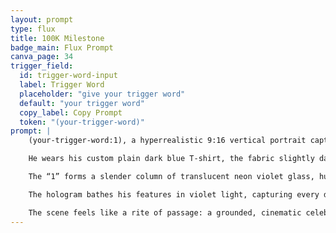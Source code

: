 ```yaml
---
layout: prompt
type: flux
title: 100K Milestone
badge_main: Flux Prompt
canva_page: 34
trigger_field:
  id: trigger-word-input
  label: Trigger Word
  placeholder: "give your trigger word"
  default: "your trigger word"
  copy_label: Copy Prompt
  token: "(your-trigger-word)"
prompt: |
    (your-trigger-word:1), a hyperrealistic 9:16 vertical portrait captured from the waist up, standing centered in a glowing alien rainforest clearing at twilight.

    He wears his custom plain dark blue T-shirt, the fabric slightly darkened by humid mist. Warm, cinematic key light from above and the hologram’s glow make his face fully visible as he gazes upward in quiet awe at a monumental hovering "100K".

    The “1” forms a slender column of translucent neon violet glass, humming with etched alien glyphs that climb its spine. Twin “0” rings float beside it—perfect violet plasma halos, one subtly tilted for depth, each threaded with rotating fractal energy and fine magenta tracer lines. The angular “K” interlaces sharp light shards that pulse gently along their edges, completing a symmetrical construct of advanced alien design encircled by faint teal particles.

    The hologram bathes his features in violet light, capturing every detail from the curve of his jaw to the reflections dancing in his pupils. His expression stays naturally human—a subtle smile of gratitude and stunned joy—while the rainforest teems behind him with bioluminescent vines, rune-lit bark, and indigo mist rolling beneath towering alien trees.

    The scene feels like a rite of passage: a grounded, cinematic celebration of reaching 100K, where human wonder meets transcendent extraterrestrial artistry.
---
```

